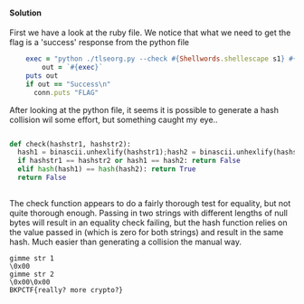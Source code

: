 #### Solution

First we have a look at the ruby file. We notice that what we need to get the flag 
is a 'success' response from the python file

```ruby
    exec = "python ./tlseorg.py --check #{Shellwords.shellescape s1} #{Shellwords.shellescape s2}"
        out = `#{exec}`
    puts out
    if out == "Success\n"
      conn.puts "FLAG"
```

After looking at the python file, it seems it is possible to generate a hash collision wil some effort, but something
caught my eye..

``` python

def check(hashstr1, hashstr2):
  hash1 = binascii.unhexlify(hashstr1);hash2 = binascii.unhexlify(hashstr2)
  if hashstr1 == hashstr2 or hash1 == hash2: return False
  elif hash(hash1) == hash(hash2): return True
  return False
  
```

The check function appears to do a fairly thorough test for equality, but not quite thorough enough.
Passing in two strings with different lengths of null bytes will result in an equality check failing,
but the hash function relies on the value passed in (which is zero for both strings)
and result in the same hash. Much easier than generating a collision the manual way.

```
gimme str 1  
\0x00
gimme str 2  
\0x00\0x00
BKPCTF{really? more crypto?}
```
